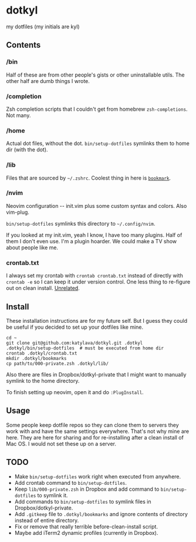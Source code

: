 # dotkyl


my dotfiles (my initials are kyl)


## Contents

### /bin

Half of these are from other people's gists or other uninstallable utils. The
other half are dumb things I wrote.

### /completion

Zsh completion scripts that I couldn't get from homebrew `zsh-completions`. Not
many.

### /home

Actual dot files, without the dot. `bin/setup-dotfiles` symlinks them to home
dir (with the dot).

### /lib

Files that are sourced by `~/.zshrc`. Coolest thing in here is
[`bookmark`](https://github.com/katylava/dotkyl/blob/master/lib/080-bookmarks.zsh).

### /nvim

Neovim configuration -- init.vim plus some custom syntax and colors. Also
vim-plug.

`bin/setup-dotfiles` symlinks this directory to `~/.config/nvim`.

If you looked at my init.vim, yeah I know, I have too many plugins. Half of
them I don't even use. I'm a plugin hoarder. We could make a TV show about
people like me.

### crontab.txt

I always set my crontab with `crontab crontab.txt` instead of directly with
`crontab -e` so I can keep it under version control. One less thing to
re-figure out on clean install.
[Unrelated](https://www.youtube.com/watch?v=r7ANZ8Osnz4).


## Install

These installation instructions are for my future self. But I guess they could
be useful if you decided to set up your dotfiles like mine.

```
cd ~
git clone git@github.com:katylava/dotkyl.git .dotkyl
.dotkyl/bin/setup-dotfiles  # must be executed from home dir
crontab .dotkyl/crontab.txt
mkdir .dotkyl/bookmarks
cp path/to/000-private.zsh .dotkyl/lib/
```

Also there are files in Dropbox/dotkyl-private that I might want to manually
symlink to the home directory.

To finish setting up neovim, open it and do `:PlugInstall`.

## Usage

Some people keep dotfile repos so they can clone them to servers they work with
and have the same settings everywhere. That's not why mine are here. They are
here for sharing and for re-installing after a clean install of Mac OS. I would
not set these up on a server.


## TODO

* Make `bin/setup-dotfiles` work right when executed from anywhere.
* Add crontab command to `bin/setup-dotfiles`.
* Keep `lib/000-private.zsh` in Dropbox and add command to `bin/setup-dotfiles`
  to symlink it.
* Add commands to `bin/setup-dotfiles` to symlink files in
  Dropbox/dotkyl-private.
* Add `.gitkeep` file to `.dotkyl/bookmarks` and ignore contents of directory
  instead of entire directory.
* Fix or remove that really terrible before-clean-install script.
* Maybe add iTerm2 dynamic profiles (currently in Dropbox).
